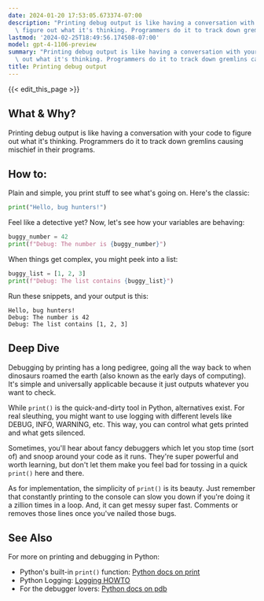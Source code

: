 ```yaml
---
date: 2024-01-20 17:53:05.673374-07:00
description: "Printing debug output is like having a conversation with your code to\
  \ figure out what it's thinking. Programmers do it to track down gremlins causing\u2026"
lastmod: '2024-02-25T18:49:56.174508-07:00'
model: gpt-4-1106-preview
summary: "Printing debug output is like having a conversation with your code to figure\
  \ out what it's thinking. Programmers do it to track down gremlins causing\u2026"
title: Printing debug output
---
```


{{< edit_this_page >}}

## What & Why?
Printing debug output is like having a conversation with your code to figure out what it's thinking. Programmers do it to track down gremlins causing mischief in their programs.

## How to:
Plain and simple, you print stuff to see what's going on. Here's the classic:

```Python
print("Hello, bug hunters!")
```

Feel like a detective yet? Now, let's see how your variables are behaving:

```Python
buggy_number = 42
print(f"Debug: The number is {buggy_number}")
```

When things get complex, you might peek into a list:

```Python
buggy_list = [1, 2, 3]
print(f"Debug: The list contains {buggy_list}")
```

Run these snippets, and your output is this:

```
Hello, bug hunters!
Debug: The number is 42
Debug: The list contains [1, 2, 3]
```

## Deep Dive
Debugging by printing has a long pedigree, going all the way back to when dinosaurs roamed the earth (also known as the early days of computing). It's simple and universally applicable because it just outputs whatever you want to check.

While `print()` is the quick-and-dirty tool in Python, alternatives exist. For real sleuthing, you might want to use logging with different levels like DEBUG, INFO, WARNING, etc. This way, you can control what gets printed and what gets silenced.

Sometimes, you'll hear about fancy debuggers which let you stop time (sort of) and snoop around your code as it runs. They're super powerful and worth learning, but don't let them make you feel bad for tossing in a quick `print()` here and there.

As for implementation, the simplicity of `print()` is its beauty. Just remember that constantly printing to the console can slow you down if you're doing it a zillion times in a loop. And, it can get messy super fast. Comments or removes those lines once you've nailed those bugs.

## See Also
For more on printing and debugging in Python:
- Python's built-in `print()` function: [Python docs on print](https://docs.python.org/3/library/functions.html#print)
- Python Logging: [Logging HOWTO](https://docs.python.org/3/howto/logging.html)
- For the debugger lovers: [Python docs on pdb](https://docs.python.org/3/library/pdb.html)
